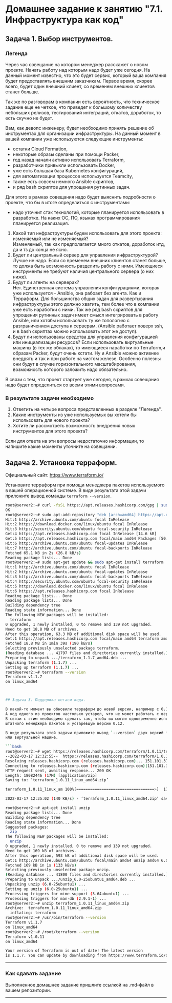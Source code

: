 # Домашнее задание к занятию "7.1. Инфраструктура как код"

## Задача 1. Выбор инструментов. 
 
### Легенда
 
Через час совещание на котором менеджер расскажет о новом проекте. Начать работу над которым надо 
будет уже сегодня. 
На данный момент известно, что это будет сервис, который ваша компания будет предоставлять внешним заказчикам.
Первое время, скорее всего, будет один внешний клиент, со временем внешних клиентов станет больше.

Так же по разговорам в компании есть вероятность, что техническое задание еще не четкое, что приведет к большому
количеству небольших релизов, тестирований интеграций, откатов, доработок, то есть скучно не будет.  
   
Вам, как девопс инженеру, будет необходимо принять решение об инструментах для организации инфраструктуры.
На данный момент в вашей компании уже используются следующие инструменты: 
- остатки Сloud Formation, 
- некоторые образы сделаны при помощи Packer,
- год назад начали активно использовать Terraform, 
- разработчики привыкли использовать Docker, 
- уже есть большая база Kubernetes конфигураций, 
- для автоматизации процессов используется Teamcity, 
- также есть совсем немного Ansible скриптов, 
- и ряд bash скриптов для упрощения рутинных задач.  

Для этого в рамках совещания надо будет выяснить подробности о проекте, что бы в итоге определиться с инструментами:

- надо уточнит стэк технологий, которые планируется использовать в разработке. На каких ОС, ПО, языках программирования планируется реализация.  

1. Какой тип инфраструктуры будем использовать для этого проекта: изменяемый или не изменяемый?  
	Изменяемый, так как предполагается много откатов, доработок итд, да и тз до конца не ясно.  
1. Будет ли центральный сервер для управления инфраструктурой?  
	Лучше не надо. Если со временем внешних клиентов станет больше, то должа быть возможность разделить работу с ними. Имеющиеся инструменты не требуют наличия центрального сервера (о них ниже).  
1. Будут ли агенты на серверах?  
	Нет. Единственная система управления конфигурациями, которая уже используется - Ansible, она рабоает без агента. Как и Терраформ. Для большинства общих задач для развертывания инфраструктуры этого должно хватить, тем более что в компании уже есть наработки с ними. Так же ряд bash скриптов для упрощения рутинных задач имеет смысл интегрировать в работу Ansible, или хотябы использовать ту же топологию с разграничением доступа к серверам. (Ansible работает поверх ssh, и в bash скриптах можно использовать этот же доступ).  
1. Будут ли использованы средства для управления конфигурацией или инициализации ресурсов? 
	Если использовать виртуальные машины (в тех же облаках), то имеющиеся наработки по Terraform,и образам Packer, будут очень кстати. Ну и Ansible можно активнее внедрять и так и при работе на чистом железе. Особенно полезны они будут в случае горизонтального масштабирования, возможность которого заложить надо обязательно.  
 

В связи с тем, что проект стартует уже сегодня, в рамках совещания надо будет определиться со всеми этими вопросами.

### В результате задачи необходимо

1. Ответить на четыре вопроса представленных в разделе "Легенда". 
1. Какие инструменты из уже используемых вы хотели бы использовать для нового проекта? 
1. Хотите ли рассмотреть возможность внедрения новых инструментов для этого проекта? 

Если для ответа на эти вопросы недостаточно информации, то напишите какие моменты уточните на совещании.


## Задача 2. Установка терраформ. 

Официальный сайт: https://www.terraform.io/

Установите терраформ при помощи менеджера пакетов используемого в вашей операционной системе.
В виде результата этой задачи приложите вывод команды `terraform --version`.

```bash
root@server2:~# curl -fsSL https://apt.releases.hashicorp.com/gpg | sudo apt-key add -
OK
root@server2:~# sudo apt-add-repository "deb [arch=amd64] https://apt.releases.hashicorp.com $(lsb_release -cs) main"
Hit:1 http://archive.ubuntu.com/ubuntu focal InRelease
Hit:2 https://download.docker.com/linux/ubuntu focal InRelease                                      
Hit:3 http://security.ubuntu.com/ubuntu focal-security InRelease                                    
Get:4 https://apt.releases.hashicorp.com focal InRelease [14.6 kB]                       
Get:5 https://apt.releases.hashicorp.com focal/main amd64 Packages [50.5 kB]       
Hit:6 http://archive.ubuntu.com/ubuntu focal-updates InRelease
Hit:7 http://archive.ubuntu.com/ubuntu focal-backports InRelease
Fetched 65.1 kB in 2s (26.8 kB/s)                        
Reading package lists... Done
root@server2:~# sudo apt-get update && sudo apt-get install terraform
Hit:1 http://archive.ubuntu.com/ubuntu focal InRelease
Hit:2 http://archive.ubuntu.com/ubuntu focal-updates InRelease
Hit:3 http://archive.ubuntu.com/ubuntu focal-backports InRelease            
Hit:4 http://security.ubuntu.com/ubuntu focal-security InRelease            
Hit:5 https://download.docker.com/linux/ubuntu focal InRelease            
Hit:6 https://apt.releases.hashicorp.com focal InRelease
Reading package lists... Done
Reading package lists... Done
Building dependency tree       
Reading state information... Done
The following NEW packages will be installed:
  terraform
0 upgraded, 1 newly installed, 0 to remove and 139 not upgraded.
Need to get 18.8 MB of archives.
After this operation, 63.3 MB of additional disk space will be used.
Get:1 https://apt.releases.hashicorp.com focal/main amd64 terraform amd64 1.1.7 [18.8 MB]
Fetched 18.8 MB in 1min 39s (190 kB/s)                                                              
Selecting previously unselected package terraform.
(Reading database ... 41797 files and directories currently installed.)
Preparing to unpack .../terraform_1.1.7_amd64.deb ...
Unpacking terraform (1.1.7) ...
Setting up terraform (1.1.7) ...
root@server2:~# terraform --version
Terraform v1.1.7
on linux_amd64



## Задача 3. Поддержка легаси кода. 

В какой-то момент вы обновили терраформ до новой версии, например с 0.12 до 0.13. 
А код одного из проектов настолько устарел, что не может работать с версией 0.13. 
В связи с этим необходимо сделать так, чтобы вы могли одновременно использовать последнюю версию терраформа установленную при помощи
штатного менеджера пакетов и устаревшую версию 0.12. 

В виде результата этой задачи приложите вывод `--version` двух версий терраформа доступных на вашем компьютере 
или виртуальной машине.

```bash
root@server2:~# wget https://releases.hashicorp.com/terraform/1.0.11/terraform_1.0.11_linux_amd64.zip
--2022-03-17 12:32:55--  https://releases.hashicorp.com/terraform/1.0.11/terraform_1.0.11_linux_amd64.zip
Resolving releases.hashicorp.com (releases.hashicorp.com)... 151.101.37.183, 2a04:4e42:9::439
Connecting to releases.hashicorp.com (releases.hashicorp.com)|151.101.37.183|:443... connected.
HTTP request sent, awaiting response... 200 OK
Length: 18082446 (17M) [application/zip]
Saving to: ‘terraform_1.0.11_linux_amd64.zip’

terraform_1.0.11_linux_am 100%[==================================>]  17.24M   149KB/s    in 2m 6s   

2022-03-17 12:35:02 (140 KB/s) - ‘terraform_1.0.11_linux_amd64.zip’ saved [18082446/18082446]

root@server2:~# apt-get install unzip
Reading package lists... Done
Building dependency tree       
Reading state information... Done
Suggested packages:
  zip
The following NEW packages will be installed:
  unzip
0 upgraded, 1 newly installed, 0 to remove and 139 not upgraded.
Need to get 169 kB of archives.
After this operation, 593 kB of additional disk space will be used.
Get:1 http://archive.ubuntu.com/ubuntu focal/main amd64 unzip amd64 6.0-25ubuntu1 [169 kB]
Fetched 169 kB in 1s (133 kB/s)                      
Selecting previously unselected package unzip.
(Reading database ... 41800 files and directories currently installed.)
Preparing to unpack .../unzip_6.0-25ubuntu1_amd64.deb ...
Unpacking unzip (6.0-25ubuntu1) ...
Setting up unzip (6.0-25ubuntu1) ...
Processing triggers for mime-support (3.64ubuntu1) ...
Processing triggers for man-db (2.9.1-1) ...
root@server2:~# unzip terraform_1.0.11_linux_amd64.zip 
Archive:  terraform_1.0.11_linux_amd64.zip
  inflating: terraform       
root@server2:~# /usr/bin/terraform --version
Terraform v1.1.7
on linux_amd64
root@server2:~# /root/terraform --version
Terraform v1.0.11
on linux_amd64

Your version of Terraform is out of date! The latest version
is 1.1.7. You can update by downloading from https://www.terraform.io/downloads.html
```


---

### Как cдавать задание

Выполненное домашнее задание пришлите ссылкой на .md-файл в вашем репозитории.

---
